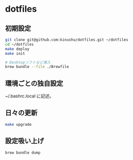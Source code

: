 dotfiles
========

## 初期設定

```bash
git clone git@github.com:kinushu/dotfiles.git ~/dotfiles
cd ~/dotfiles
make deploy
make init

# Desktopソフトなど導入
brew bundle --file ./Brewfile
```

## 環境ごとの独自設定

~/.bashrc.local
に記述。

## 日々の更新

```bash
make upgrade
```

## 設定吸い上げ

```bash
brew bundle dump
```
